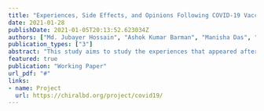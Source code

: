 ```yaml
---
title: "Experiences, Side Effects, and Opinions Following COVID-19 Vaccination in Bangladesh: a cross-sectional community e-survey in Bangladesh "
date: 2021-01-28
publishDate: 2021-01-05T20:13:52.623034Z
authors: ["Md. Jubayer Hossain", "Ashok Kumar Barman", "Manisha Das", "Nafisa Anjum Holy", "Nargees Akter"]
publication_types: ["3"]
abstract: "This study aims to study the experiences that appeared after receiving COVID-19 vaccines in Bangladesh. An exploratory and anonymous population-based e-survey will be conducted among individuals aged 18 years and above distributed via snowball recruitment. The survey will be conducted from November 2021 to January 2021. "
featured: true
publication: "Working Paper"
url_pdf: "#"
links:
- name: Project
  url: https://chiralbd.org/project/covid19/
---
```

